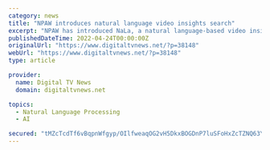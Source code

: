 ```yaml
---
category: news
title: "NPAW introduces natural language video insights search"
excerpt: "NPAW has introduced NaLa, a natural language-based video insights search tool. Integrated into the NPAW Suite of video analytics solutions, NaLa leverages ML and natural language processing to handle data search requests based on simple,"
publishedDateTime: 2022-04-24T00:00:00Z
originalUrl: "https://www.digitaltvnews.net/?p=38148"
webUrl: "https://www.digitaltvnews.net/?p=38148"
type: article

provider:
  name: Digital TV News
  domain: digitaltvnews.net

topics:
  - Natural Language Processing
  - AI

secured: "tMZcTcdTf6vBqpnWfgyp/OIlfweaqOG2vH5DkxBOGDnP7luSFoHxZcTZNQ63YjFlbnuJh8+1Pqaucgdh1JwKGYq7SJ7nes1wMyqzvBEQuJ+oetmsNRjrxxsS7zcjFz8nAF6SXfKdD35LMnoj99J2DByg4YIFCdF0/ZPhryzj2AZKG56tsOREyv2C7GLlA0nSioYes8eIOxcdjl5GY107wXifIXEC3VS7Mx3zZfr0UymbjKSqYtnPKmbMEEvk4w3Sldk2yzAs6eOpyWTYCdMHP4nHBWQB2mr74pugw8TcymcZqOt7OfaR2g3BOPJwazz9H1zGloAWypezI9WkwSm6N8+4WGRpouldybo891Sh1JA=;lx5CjUfAm4N8efxa/+4R6Q=="
---
```


